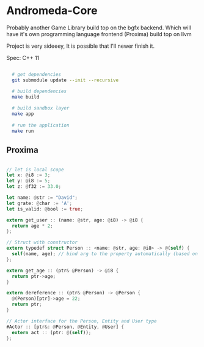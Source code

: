 # Andromeda-Core

Probably another Game Library build top on the bgfx backend. Which will have it's own programming language frontend (Proxima) build top on llvm

Project is very sideeey, It is possible that I'll newer finish it.

Spec: C++ 11

```zsh

  # get dependencies
  git submodule update --init --recursive

  # build dependencies
  make build
  
  # build sandbox layer
  make app
  
  # run the application
  make run 

```


## Proxima

```rust

// let is local scope
let x: @i8 := 3;
let y: @i8 := 5;
let z: @f32 := 33.0;

let name: @str := "David";
let grate: @char := 'A';
let is_valid: @bool := true;

extern get_user :: (name: @str, age: @i8) -> @i8 {
  return age * 2;
};

// Struct with constructor 
extern typedef struct Person :: <name: @str, age: @i8> -> @(self) {
  self(name, age); // bind arg to the property automatically (based on param type)
};

extern get_age :: (ptr& @Person) -> @i8 {
  return ptr->age;
}

extern dereference :: (ptr& @Person) -> @Person {
  @(Person)[ptr]->age = 22;
  return ptr;
}

// Actor interface for the Person, Entity and User type
#Actor :: [ptr&: @Person, @Entity, @User] {
  extern act :: (ptr: @(self));
};

```